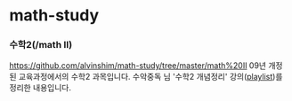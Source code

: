 # math-study
### 수학2(/math II)
<https://github.com/alvinshim/math-study/tree/master/math%20II>
09년 개정된 교육과정에서의 수학2 과목입니다.
수악중독 님 '수학2 개념정리' 강의([playlist](https://www.youtube.com/playlist?list=PLXJ3W1lEGK8VKmbdnt7Cwi-hm8uD2ZldK))를 정리한 내용입니다.
